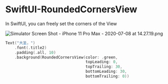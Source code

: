 # SwiftUI-RoundedCornersView
In SwiftUI, you can freely set the corners of the View

![Simulator Screen Shot - iPhone 11 Pro Max - 2020-07-08 at 14.27.19.png](https://i.loli.net/2020/07/08/zYhZ2mUXPHRW6tr.png)

```swift
Text("大圣，")
    .font(.title2)
    .padding(.all, 10)
    .background(RoundedCornersView(color: .green,
                                   topLeading: 0,
                                   topTrailing: 30,
                                   bottomLeading: 30,
                                   bottomTrailing: 0))
```
